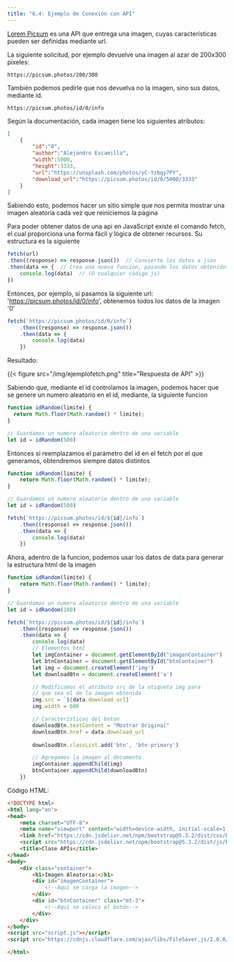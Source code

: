 ```yaml
---
title: "6.4: Ejemplo de Conexión con API"
---
```


[Lorem Picsum](https://picsum.photos) es una API que entrega una imagen, cuyas características pueden ser definidas mediante url. 

La siguiente solicitud, por ejemplo devuelve una imagen al azar de 200x300 píxeles:

```shell
https://picsum.photos/200/300
```

También podemos pedirle que nos devuelva no la imagen, sino sus datos, mediante id.

```shell
https://picsum.photos/id/0/info
```

Según la documentación, cada imagen tiene los siguientes atributos:

```json
[
    {
        "id":"0",
        "author":"Alejandro Escamilla",
        "width":5000,
        "height":3333,
        "url":"https://unsplash.com/photos/yC-Yzbqy7PY",
        "download_url":"https://picsum.photos/id/0/5000/3333"
    }
]
```
Sabiendo esto, podemos hacer un sitio simple que nos permita mostrar una imagen aleatoria cada vez que reiniciemos la página

Para poder obtener datos de una api en JavaScript existe el comando fetch, el cual proporciona una forma fácil y lógica de obtener recursos. Su estructura es la siguiente
```js
fetch(url)
.then((response) => response.json())  // Convierte los datos a json
.then(data => {  // Crea una nueva funcion, pasando los datos obtenidos como parámetro
    console.log(data)  // (O cualquier código js)
})
```

Entonces, por ejemplo, si pasamos la siguiente url: 'https://picsum.photos/id/0/info', obtenemos todos los datos de la imagen '0'
```js
fetch(`https://picsum.photos/id/0/info`)
    .then((response) => response.json())
    .then(data => {
        console.log(data)
    })
```
Resultado:

{{< figure src="/img/ejemplofetch.png" title="Respuesta de API" >}}

Sabiendo que, mediante el id controlamos la imagen, podemos hacer que se genere un numero aleatorio en el id, mediante, la siguiente funcion
```js
function idRandom(limite) {
  return Math.floor(Math.random() * limite);
}

// Guardamos un numero aleatorio dentro de una variable
let id = idRandom(500)
```

Entonces si reemplazamos el parámetro del id en el fetch por el que generamos, obtendremos siempre datos distintos
```js
function idRandom(limite) {
    return Math.floor(Math.random() * limite);
}

// Guardamos un numero aleatorio dentro de una variable
let id = idRandom(500)

fetch(`https://picsum.photos/id/${id}/info`)
    .then((response) => response.json())
    .then(data => {
        console.log(data)
    })
```

Ahora, adentro de la funcion, podemos usar los datos de data para generar la estructura html de la imagen
```js
function idRandom(limite) {
    return Math.floor(Math.random() * limite);
}

// Guardamos un numero aleatorio dentro de una variable
let id = idRandom(100)

fetch(`https://picsum.photos/id/${id}/info`)
    .then((response) => response.json())
    .then(data => {
        console.log(data)
        // Elementos html
        let imgContainer = document.getElementById("imagenContainer")
        let btnContainer = document.getElementById("btnContainer")
        let img = document.createElement('img')
        let downloadBtn = document.createElement('a')

        // Modificamos el atributo src de la etiqueta img para
        // que sea el de la imagen obtenida
        img.src = `${data.download_url}`
        img.width = 600

        // Características del boton
        downloadBtn.textContent = "Mostrar Original"
        downloadBtn.href = data.download_url
        
        downloadBtn.classList.add('btn', 'btn-primary')

        // Agregamos la imagen al documento
        imgContainer.appendChild(img)
        btnContainer.appendChild(downloadBtn)
    })
```
Código HTML:
```html
<!DOCTYPE html>
<html lang="en">
<head>
    <meta charset="UTF-8">
    <meta name="viewport" content="width=device-width, initial-scale=1.0">
    <link href="https://cdn.jsdelivr.net/npm/bootstrap@5.3.2/dist/css/bootstrap.min.css" rel="stylesheet" integrity="sha384-T3c6CoIi6uLrA9TneNEoa7RxnatzjcDSCmG1MXxSR1GAsXEV/Dwwykc2MPK8M2HN" crossorigin="anonymous">
    <script src="https://cdn.jsdelivr.net/npm/bootstrap@5.3.2/dist/js/bootstrap.bundle.min.js" integrity="sha384-C6RzsynM9kWDrMNeT87bh95OGNyZPhcTNXj1NW7RuBCsyN/o0jlpcV8Qyq46cDfL" crossorigin="anonymous"></script>
    <title>Clase APIs</title>
</head>
<body>
    <div class="container">
        <h1>Imagen Aleatoria:</h1>
        <div id="imagenContainer">
            <!--Aquí se carga la imagen-->
        </div>
        <div id="btnContainer" class="mt-3">
            <!--Aquí se coloca el botón-->
        </div>
    </div>
</body>
<script src="script.js"></script>
<script src="https://cdnjs.cloudflare.com/ajax/libs/FileSaver.js/2.0.0/FileSaver.min.js"></script>

</html>
```
